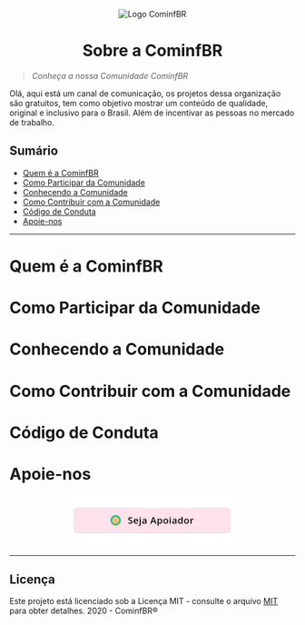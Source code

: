 <p align="center">
<img with="240" height="200" src="https://github.com/Cominfbr/Marca/blob/Master/logo_transparent.png" alt="Logo CominfBR">
</p>
<h1 align="center"> Sobre a CominfBR</h1>

>_Conheça a nossa Comunidade CominfBR_

<p>Olá, aqui está um canal de comunicação, os projetos dessa organização são gratuitos, tem como objetivo mostrar um conteúdo de qualidade, original e inclusivo para o Brasil. 
  Além de incentivar as pessoas no mercado de trabalho.</p>

## Sumário

- [Quem é a CominfBR](#Quem-é-a-CominfBR)
- [Como Participar da Comunidade](#Como-Participar-da-Comunidade)
- [Conhecendo a Comunidade](#Conhecendo-a-Comunidade) 
- [Como Contribuir com a Comunidade](#Como-Contribuir-com-a-Comunidade)
- [Código de Conduta](#Código-de-Conduta) 
- [Apoie-nos](#Apoie-nos) 
---

# Quem é a CominfBR
 
# Como Participar da Comunidade
 
# Conhecendo a Comunidade

# Como Contribuir com a Comunidade

# Código de Conduta

# Apoie-nos

<p align="center">
<a href="https://github.com/Cominfbr/Apoie"><img with="90" height="90" src="https://github.com/Cominfbr/Sobre/blob/Master/Apoie.png" alt=" Apoie nosso trabalho "></a> 
</p>

---
## Licença

Este projeto está licenciado sob a Licença MIT - consulte o arquivo [MIT](https://github.com/Cominfbr/Sobre/blob/Master/LICENSE) para obter detalhes. 2020 - CominfBR® 
